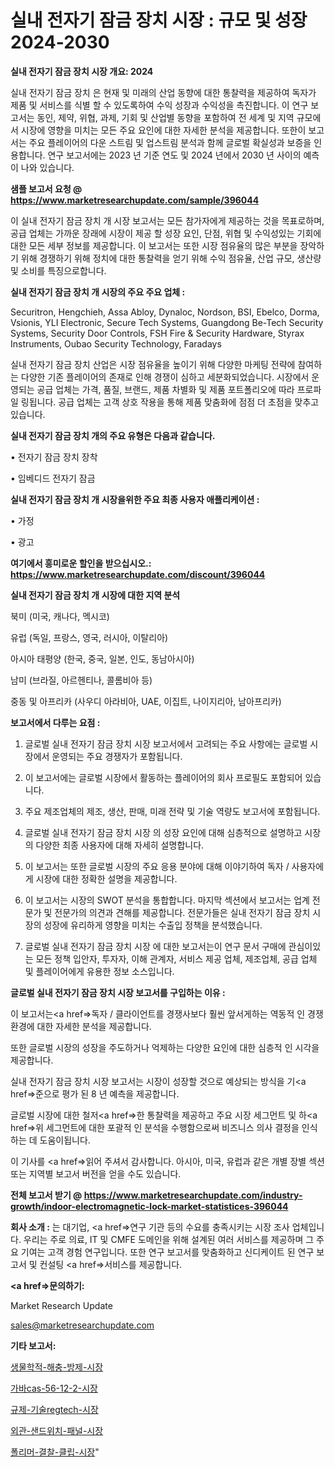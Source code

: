 # 실내 전자기 잠금 장치 시장 : 규모 및 성장 2024-2030

<strong>실내 전자기 잠금 장치 시장 개요: 2024</strong>

실내 전자기 잠금 장치 은 현재 및 미래의 산업 동향에 대한 통찰력을 제공하여 독자가 제품 및 서비스를 식별 할 수 있도록하여 수익 성장과 수익성을 촉진합니다. 이 연구 보고서는 동인, 제약, 위협, 과제, 기회 및 산업별 동향을 포함하여 전 세계 및 지역 규모에서 시장에 영향을 미치는 모든 주요 요인에 대한 자세한 분석을 제공합니다. 또한이 보고서는 주요 플레이어의 다운 스트림 및 업스트림 분석과 함께 글로벌 확실성과 보증을 인용합니다. 연구 보고서에는 2023 년 기준 연도 및 2024 년에서 2030 년 사이의 예측이 나와 있습니다.



<strong>샘플 보고서 요청 @ <a href=https://www.marketresearchupdate.com/sample/396044>https://www.marketresearchupdate.com/sample/396044</a></strong>

이 실내 전자기 잠금 장치 개 시장 보고서는 모든 참가자에게 제공하는 것을 목표로하며, 공급 업체는 가까운 장래에 시장이 제공 할 성장 요인, 단점, 위협 및 수익성있는 기회에 대한 모든 세부 정보를 제공합니다. 이 보고서는 또한 시장 점유율의 많은 부분을 장악하기 위해 경쟁하기 위해 정치에 대한 통찰력을 얻기 위해 수익 점유율, 산업 규모, 생산량 및 소비를 특징으로합니다.



<strong>실내 전자기 잠금 장치 개 시장의 주요 주요 업체 :</strong>

Securitron, Hengchieh, Assa Abloy, Dynaloc, Nordson, BSI, Ebelco, Dorma, Vsionis, YLI Electronic, Secure Tech Systems, Guangdong Be-Tech Security Systems, Security Door Controls, FSH Fire & Security Hardware, Styrax Instruments, Oubao Security Technology, Faradays

실내 전자기 잠금 장치 산업은 시장 점유율을 높이기 위해 다양한 마케팅 전략에 참여하는 다양한 기존 플레이어의 존재로 인해 경쟁이 심하고 세분화되었습니다. 시장에서 운영되는 공급 업체는 가격, 품질, 브랜드, 제품 차별화 및 제품 포트폴리오에 따라 프로파일 링됩니다. 공급 업체는 고객 상호 작용을 통해 제품 맞춤화에 점점 더 초점을 맞추고 있습니다.



<strong>실내 전자기 잠금 장치 개의 주요 유형은 다음과 같습니다.</strong>

• 전자기 잠금 장치 장착

• 임베디드 전자기 잠금



<strong>실내 전자기 잠금 장치 개 시장을위한 주요 최종 사용자 애플리케이션 :</strong>

• 가정

• 광고



<strong>여기에서 흥미로운 할인을 받으십시오.: <a href=https://www.marketresearchupdate.com/discount/396044>https://www.marketresearchupdate.com/discount/396044</a></strong>



<strong>실내 전자기 잠금 장치 개 시장에 대한 지역 분석</strong>

북미 (미국, 캐나다, 멕시코)

유럽 (독일, 프랑스, 영국, 러시아, 이탈리아)

아시아 태평양 (한국, 중국, 일본, 인도, 동남아시아)

남미 (브라질, 아르헨티나, 콜롬비아 등)

중동 및 아프리카 (사우디 아라비아, UAE, 이집트, 나이지리아, 남아프리카)



<strong>보고서에서 다루는 요점 :</strong>

1. 글로벌 실내 전자기 잠금 장치 시장 보고서에서 고려되는 주요 사항에는 글로벌 시장에서 운영되는 주요 경쟁자가 포함됩니다.

2. 이 보고서에는 글로벌 시장에서 활동하는 플레이어의 회사 프로필도 포함되어 있습니다.

3. 주요 제조업체의 제조, 생산, 판매, 미래 전략 및 기술 역량도 보고서에 포함됩니다.

4. 글로벌 실내 전자기 잠금 장치 시장 의 성장 요인에 대해 심층적으로 설명하고 시장의 다양한 최종 사용자에 대해 자세히 설명합니다.

5. 이 보고서는 또한 글로벌 시장의 주요 응용 분야에 대해 이야기하여 독자 / 사용자에게 시장에 대한 정확한 설명을 제공합니다.

6. 이 보고서는 시장의 SWOT 분석을 통합합니다. 마지막 섹션에서 보고서는 업계 전문가 및 전문가의 의견과 견해를 제공합니다. 전문가들은 실내 전자기 잠금 장치 시장의 성장에 유리하게 영향을 미치는 수출입 정책을 분석했습니다.

7. 글로벌 실내 전자기 잠금 장치 시장 에 대한 보고서는이 연구 문서 구매에 관심이있는 모든 정책 입안자, 투자자, 이해 관계자, 서비스 제공 업체, 제조업체, 공급 업체 및 플레이어에게 유용한 정보 소스입니다.



<strong>글로벌 실내 전자기 잠금 장치 시장 보고서를 구입하는 이유 :</strong>

이 보고서는<a href=>독자 / 클</a>라이언트를 경쟁사보다 훨씬 앞서게하는 역동적 인 경쟁 환경에 대한 자세한 분석을 제공합니다.

또한 글로벌 시장의 성장을 주도하거나 억제하는 다양한 요인에 대한 심층적 인 시각을 제공합니다.

실내 전자기 잠금 장치 시장 보고서는 시장이 성장할 것으로 예상되는 방식을 기<a href=>준으로</a> 평가 된 8 년 예측을 제공합니다.

글로벌 시장에 대한 철저<a href=>한 통찰력</a>을 제공하고 주요 시장 세그먼트 및 하<a href=>위 세그</a>먼트에 대한 포괄적 인 분석을 수행함으로써 비즈니스 의사 결정을 인식하는 데 도움이됩니다.

이 기사를 <a href=>읽어 주</a>셔서 감사합니다. 아시아, 미국, 유럽과 같은 개별 장별 섹션 또는 지역별 보고서 버전을 얻을 수도 있습니다.



<strong>전체 보고서 받기 @ <a href=https://www.marketresearchupdate.com/industry-growth/indoor-electromagnetic-lock-market-statistices-396044>https://www.marketresearchupdate.com/industry-growth/indoor-electromagnetic-lock-market-statistices-396044</a></strong>



<strong>회사 소개 :</strong>
는 대기업, <a href=>연구 기</a>관 등의 수요를 충족시키는 시장 조사 업체입니다. 우리는 주로 의료, IT 및 CMFE 도메인을 위해 설계된 여러 서비스를 제공하며 그 주요 기여는 고객 경험 연구입니다. 또한 연구 보고서를 맞춤화하고 신디케이트 된 연구 보고서 및 컨설팅 <a href=>서비</a>스를 제공합니다.



<strong><a href=>문의하기:</a></strong>

Market Research Update

sales@marketresearchupdate.com



<strong>기타 보고서:</strong>

<a href=https://www.linkedin.com/pulse/생물학적-해충-방제-시장-현재-및-미래-성장-2029-isdailynews/>생물학적-해충-방제-시장</a>

<a href=https://www.linkedin.com/pulse/가바cas-56-12-2-시장-동향-및-성장-전망-trend-tracking-tips-360-analysis-bsfvf/>가바cas-56-12-2-시장</a>

<a href=https://www.linkedin.com/pulse/규제-기술regtech-시장-현재-및-미래-성장-2029-trendsetters-talk-360-analysis-eujmf/>규제-기술regtech-시장</a>

<a href=https://www.linkedin.com/pulse/외관-샌드위치-패널-시장-현재-및-미래-성장-2030-data-dive-diaries-24-analysis-dygff/>외관-샌드위치-패널-시장</a>

<a href=https://www.linkedin.com/pulse/폴리머-결찰-클립-시장-경쟁-분석-및-성장-잠재력-2029-data-dive-diaries-24-analysis-6amuf/>폴리머-결찰-클립-시장</a>"

